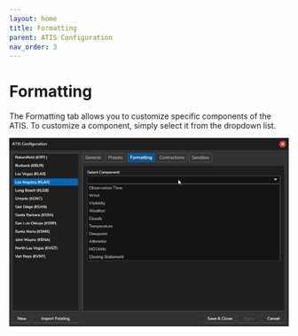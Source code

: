 ```yaml
---
layout: home
title: Formatting
parent: ATIS Configuration
nav_order: 3
---
```


# Formatting

The Formatting tab allows you to customize specific components of the ATIS. To customize a component, simply select it from the dropdown list.

![Formatting](/assets/images/Formatting.png)